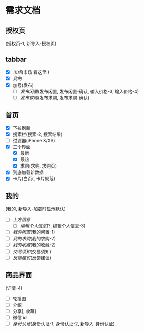 
# 需求文档

## 授权页

(授权页-1, 新导入-授权页)

## tabbar

- [x] *市场*(市场 看这里!)
- [x] *我的*
- [x] 加号(发布)
  - [ ] *发布闲置*(发布闲置, 发布闲置-确认, 输入价格-3, 输入价格-4)
  - [ ] *发布求购*(发布求购, 发布求购-确认)

## 首页

- [x] 下拉刷新
- [x] 搜索栏(搜索-2, 搜索结果)
- [ ] 过滤器(iPhone X/XS)
- [x] 三个界面
  - [x] 最新
  - [x] 最热
  - [x] 求购(求购, 求购页)
- [x] 到底加载新数据
- [x] 卡片(白页(, 卡片规范)

## 我的

(我的, 新导入-加载时显示默认)

- [ ] *上方信息*
  - [ ] *编辑个人信息*(?, 编辑个人信息-3)
- [ ] *我的闲置*(我的闲置-1)
- [ ] *我的求购*(我的求购-2)
- [ ] *我的收藏*(我的收藏-2)
- [ ] *交易须知*(交易须知)
- [ ] *反馈建议*(反馈建议)

## 商品界面

(详情-4)

- [ ] 轮播图
- [ ] 介绍
- [ ] 分享[, 收藏]
- [ ] 微信 id
- [ ] *身份认证*(身份认证-1, 身份认证-2, 新导入-身份认证)